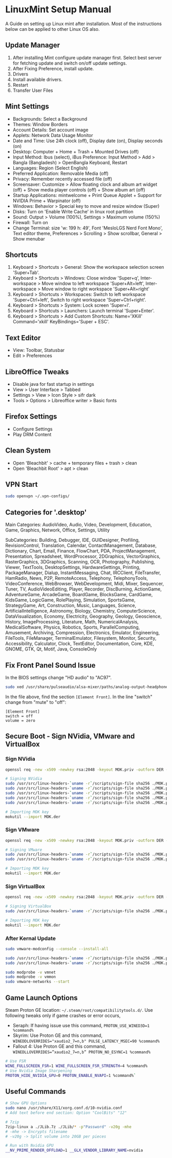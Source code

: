 # LinuxMint Setup Manual

A Guide on setting up Linux mint after installation. Most of the instructions below can be applied to other Linux OS also.

## Update Manager

1. After installing Mint configure update manager first. Select best server for fetching update and switch on/off update settings.
2. After Fixing Preference, install update.
3. Drivers
4. Install available drivers.
5. Restart
6. Transfer User Files

## Mint Settings

- Backgrounds: Select a Background
- Themes: Window Borders
- Account Details: Set account image
- Applets: Network Data Usage Monitor
- Date and Time: Use 24h clock (off), Display date (on), Display seconds (on)
- Desktop: Computer + Home + Trash + Mounted Drives (off)
- Input Method: Ibus (select), iBus Preference: Input Method > Add > Bangla (Bangladesh) > OpenBangla Keyboard, Restart
- Languages: Region (Select English)
- Preferred Application: Removable Media (off)
- Privacy: Remember recently accessed file (off)
- Screensaver: Customize > Allow floating clock and album art widget (off) + Show media player controls (off) + Show album art (off)
- Startup Applications: mintwelcome + Print Queue Applet + Support for NVIDIA Prime + Warpinator (off)
- Windows: Behavior > Special key to move and resize window (Super)
- Disks: Turn on 'Enable Write Cache' in linux root partition
- Sound: Output > Volume (100%), Settings > Maximum volume (150%)
- Firewall: Turn on
- Change Terminal: size 'w: 199 h: 49', Font 'MesloLGS Nerd Font Mono', Text editor theme, Preferences > Scrolling > Show scrollbar, General > Show menubar

## Shortcuts

1. Keyboard > Shortcuts > General: Show the workspace selection screen 'Super+Tab'.
2. Keyboard > Shortcuts > Windows: Close window 'Super+q', Inter-workspace > Move window to left workspace 'Super+Alt+left', Inter-workspace > Move window to right workspace 'Super+Alt+right'
3. Keyboard > Shortcuts > Workspaces: Switch to left workspace 'Super+Ctrl+left', Switch to right workspace 'Super+Ctrl+right'.
4. Keyboard > Shortcuts > System: Lock screen 'Super+l'.
5. Keyboard > Shortcuts > Launchers: Launch terminal 'Super+Enter'.
6. Keyboard > Shortcuts > Add Custom Shortcuts: Name='XKill' Command='xkill' KeyBindings='Super + ESC'.

## Text Editor

- View: Toolbar, Statusbar
- Edit > Preferences

## LibreOffice Tweaks

- Disable java for fast startup in settings
- View > User Interface > Tabbed
- Settings > View > Icon Style > sifr dark
- Tools > Options > Libreoffice writer > Basic fonts

## Firefox Settings

- Configure Settings
- Play DRM Content

## Clean System

- Open 'Bleachbit' > cache + temporary files + trash > clean
- Open 'Bleachbit Root' > apt > clean

## VPN Start

```bash
sudo openvpn ~/.vpn-configs/
```

## Categories for '.desktop'

Main Categories: AudioVideo, Audio, Video, Development, Education, Game, Graphics, Network, Office, Settings, Utility

SubCategories: Building, Debugger, IDE, GUIDesigner, Profiling, RevisionControl, Translation, Calendar, ContactManagement, Database, Dictionary, Chart, Email, Finance, FlowChart, PDA, ProjectManagement, Presentation, Spreadsheet, WordProcessor, 2DGraphics, VectorGraphics, RasterGraphics, 3DGraphics, Scanning, OCR, Photography, Publishing, Viewer, TextTools, DesktopSettings, HardwareSettings, Printing, PackageManager, Dialup, InstantMessaging, Chat, IRCClient, FileTransfer, HamRadio, News, P2P, RemoteAccess, Telephony, TelephonyTools, VideoConference, WebBrowser, WebDevelopment, Midi, Mixer, Sequencer, Tuner, TV, AudioVideoEditing, Player, Recorder, DiscBurning, ActionGame, AdventureGame, ArcadeGame, BoardGame, BlocksGame, CardGame, KidsGame, LogicGame, RolePlaying, Simulation, SportsGame, StrategyGame, Art, Construction, Music, Languages, Science, ArtificialIntelligence, Astronomy, Biology, Chemistry, ComputerScience, DataVisualization, Economy, Electricity, Geography, Geology, Geoscience, History, ImageProcessing, Literature, Math, NumericalAnalysis, MedicalSoftware, Physics, Robotics, Sports, ParallelComputing, Amusement, Archiving, Compression, Electronics, Emulator, Engineering, FileTools, FileManager, TerminalEmulator, Filesystem, Monitor, Security, Accessibility, Calculator, Clock, TextEditor, Documentation, Core, KDE, GNOME, GTK, Qt, Motif, Java, ConsoleOnly

## Fix Front Panel Sound Issue

In the BIOS settings change "HD audio" to "AC97".

```bash
sudo xed /usr/share/pulseaudio/alsa-mixer/paths/analog-output-headphones.conf
```

In the file above, find the section `[Element Front]`. In the line "switch" change from "mute" to "off":

```
[Element Front]
switch = off
volume = zero
```

## Secure Boot - Sign NVidia, VMware and VirtualBox

### Sign NVidia

```bash
openssl req -new -x509 -newkey rsa:2048 -keyout MOK.priv -outform DER -out MOK.der -nodes -days 36500 -subj "/CN=NvidiaCustom/"

# Signing NVidia
sudo /usr/src/linux-headers-`uname -r`/scripts/sign-file sha256 ./MOK.priv ./MOK.der $(modinfo -n nvidia-current)
sudo /usr/src/linux-headers-`uname -r`/scripts/sign-file sha256 ./MOK.priv ./MOK.der $(modinfo -n nvidia-current-drm)
sudo /usr/src/linux-headers-`uname -r`/scripts/sign-file sha256 ./MOK.priv ./MOK.der $(modinfo -n nvidia-current-modeset)
sudo /usr/src/linux-headers-`uname -r`/scripts/sign-file sha256 ./MOK.priv ./MOK.der $(modinfo -n nvidia-current-peermem)
sudo /usr/src/linux-headers-`uname -r`/scripts/sign-file sha256 ./MOK.priv ./MOK.der $(modinfo -n nvidia-current-uvm)

# Importing MOK key
mokutil --import MOK.der
```

### Sign VMware

```bash
openssl req -new -x509 -newkey rsa:2048 -keyout MOK.priv -outform DER -out MOK.der -nodes -days 36500 -subj "/CN=VMware/"

# Signing VMware
sudo /usr/src/linux-headers-`uname -r`/scripts/sign-file sha256 ./MOK.priv ./MOK.der $(modinfo -n vmmon)
sudo /usr/src/linux-headers-`uname -r`/scripts/sign-file sha256 ./MOK.priv ./MOK.der $(modinfo -n vmnet)

# Importing MOK key
mokutil --import MOK.der
```

### Sign VirtualBox

```bash
openssl req -new -x509 -newkey rsa:2048 -keyout MOK.priv -outform DER -out MOK.der -nodes -days 36500 -subj "/CN=VirtualBox/"

# Signing VirtualBox
sudo /usr/src/linux-headers-`uname -r`/scripts/sign-file sha256 ./MOK.priv ./MOK.der $(modinfo -n vboxdrv)

# Importing MOK key
mokutil --import MOK.der
```

### After Kernal Update

```bash
sudo vmware-modconfig --console --install-all

sudo /usr/src/linux-headers-`uname -r`/scripts/sign-file sha256 ./MOK.priv ./MOK.der $(modinfo -n vmmon)
sudo /usr/src/linux-headers-`uname -r`/scripts/sign-file sha256 ./MOK.priv ./MOK.der $(modinfo -n vmnet)

sudo modprobe -v vmnet
sudo modprobe -v vmmon
sudo vmware-networks --start
```

## Game Launch Options

Steam Proton GE location: `~/.steam/root/compatibilitytools.d/`. Use following tweaks only if game crashes or error occurs,

- Seraph: If having issue use this command, `PROTON_USE_WINED3D=1 %command%`
- Skyrim: Use Proton GE and this command, `WINEDDLOVERRIDES="xaudio2_7=n,b" PULSE_LATENCY_MSEC=90 %command%`
- Fallout 4: Use Proton GE and this command, `WINEDLLOVERRIDES=”xaudio2_7=n,b” PROTON_NO_ESYNC=1 %command%`

```bash
# Use FSR
WINE_FULLSCREEN_FSR=1 WINE_FULLSCREEN_FSR_STRENGTH=4 %command%
# Use Nvidia Image Sharpening
PROTON_HIDE_NVIDIA_GPU=0 PROTON_ENABLE_NVAPI=1 %command%`
```

## Useful Commands

```bash
# Show GPU Options
sudo nano /usr/share/X11/xorg.conf.d/10-nvidia.conf
# Add text before end section: Option "CoolBits" "12"

# 7zip
7zip-linux a ./JLib.7z ./JLib/* -p"Password" -v20g -mhe
# -mhe -> Encrypts filename
# -v20g -> Split volume into 20GB per pieces

# Run with Nvidia GPU
__NV_PRIME_RENDER_OFFLOAD=1 __GLX_VENDOR_LIBRARY_NAME=nvidia
```
